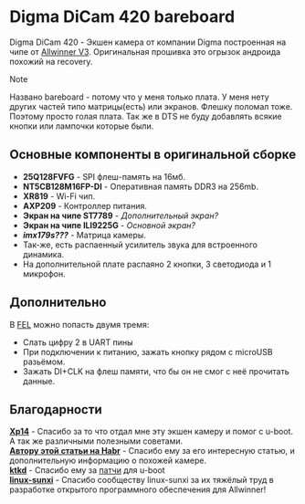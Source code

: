 # Digma DiCam 420 bareboard
Digma DiCam 420 - Экшен камера от компании Digma построенная на чипе от [Allwinner V3](https://linux-sunxi.org/V3). Оригинальная прошивка это огрызок андроида похожий на recovery.

> [!NOTE]
> Названо bareboard - потому что у меня только плата. У меня нету других частей типо матрицы(есть) или экранов. Флешку поломал тоже. Поэтому просто голая плата. Так же в DTS не буду добавлять всякие кнопки или лампочки которые были.

## Основные компоненты в оригинальной сборке
- **25Q128FVFG** - SPI флеш-память на 16мб.
- **NT5CB128M16FP-DI** - Оперативная память DDR3 на 256mb.
- **XR819** - Wi-Fi чип.
- **AXP209** - Контроллер питания.
- **Экран на чипе ST7789** - *Дополнительный экран?*
- **Экран на чипе ILI9225G** - *Основной экран?*
- ***imx179s???*** - Матрица камеры.
- Так-же, есть распаенный усилитель звука для встроенного динамика.
- На дополнительной плате распаяно 2 кнопки, 3 светодиода и 1 микрофон.

## Дополнительно
В [FEL](https://linux-sunxi.org/FEL) можно попасть двумя тремя:
- Слать цифру 2 в UART пины
- При подключении к питанию, зажать кнопку рядом с microUSB разьёмом.
- Зажать DI+CLK на флеш памяти, что бы он не смог с неё прочитать данные.

## Благодарности
**[Xp14](https://t.me/xp14rs)** - Спасибо за то что отдал мне эту экшен камеру и помог с u-boot. А так же различными полезными советами. \
**[Автору этой статьи на Habr](https://habr.com/ru/articles/865146/)** - Спасибо ему за его интересную статью, и дополнительную информацию о похожей камере.\
**[ktkd](https://github.com/ktkd)** - Спасибо ему за [патчи](https://github.com/ktkd/u-boot-v3-camera) для u-boot \
**[linux-sunxi](https://linux-sunxi.org)** - Спасибо сообществу linux-sunxi за их тяжёлый труд в разработке открытого программного обеспечения для Allwinner!
